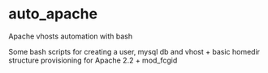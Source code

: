 # auto_apache
Apache vhosts automation with bash

Some bash scripts for creating a user, mysql db and vhost + basic homedir structure provisioning for Apache 2.2 + mod_fcgid
